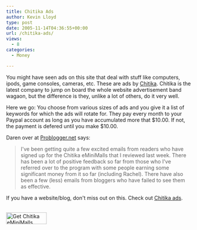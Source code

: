 ```yaml
---
title: Chitika Ads
author: Kevin Lloyd
type: post
date: 2005-11-14T04:36:55+00:00
url: /chitika-ads/
views:
  - 8
categories:
  - Money

---
```

You might have seen ads on this site that deal with stuff like computers, ipods, game consoles, cameras, etc. These are ads by [Chitika][1]. Chitika is the latest company to jump on board the whole website advertisement band wagaon, but the difference is they, unlike a lot of others, do it very well.

Here we go: You choose from various sizes of ads and you give it a list of keywords for which the ads will rotate for. They pay every month to your Paypal account as long as you have accumulated more that $10.00. If not, the payment is defered until you make $10.00.

Daren over at [Problogger.net][2] says:

> I've been getting quite a few excited emails from readers who have signed up for the Chitika eMiniMalls that I reviewed last week. There has been a lot of positive feedback so far from those who I've referred over to the program with some people earning some significant money from it so far (including Rachel). There have also been a few (less) emails from bloggers who have failed to see them as effective.

If you have a website/blog, don't miss out on this. Check out [Chitika ads][1].



<a href="https://chitika.com/mm_overview.php?refid=bazil749" style="text-decoration: none;"><br /> <img src="https://scripts.chitika.net/eminimalls/logos/110x32.png" border="0" height="32" width="110" alt="Get Chitika eMiniMalls" title="Get Chitika eMiniMalls" /><br /> </a>

 [1]: https://chitika.com/mm_overview.php?refid=bazil749
 [2]: http://www.problogger.net/archives/2005/10/05/chitika-eminimalls-how-much-do-they-earn-me/